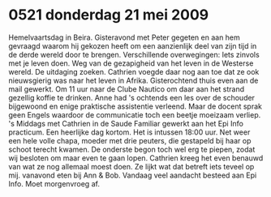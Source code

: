 # 0521 donderdag 21 mei 2009
Hemelvaartsdag in Beira. Gisteravond met Peter gegeten en aan hem gevraagd waarom hij gekozen heeft om een aanzienlijk deel van zijn tijd in de derde wereld door te brengen. Verschillende overwegingen: Iets zinvols met je leven doen. Weg van de gezapigheid van het leven in de Westerse wereld. De uitdaging zoeken. Cathrien voegde daar nog aan toe dat ze ook nieuwsgierig was naar het leven in Afrika. Gisterochtend thuis even aan de mail gewerkt. Om 11 uur naar de Clube Nautico om daar aan het strand gezellig koffie te drinken. Anne had 's ochtends een les over de schouder bijgewoond en enige praktische assistentie verleend. Maar de docent sprak geen Engels waardoor de communicatie toch een beetje moeizaam verliep. 's Middags met Cathrien in de Saude Familiar gewerkt aan het Epi Info practicum. Een heerlijke dag kortom. Het is intussen 18:00 uur. Net weer een hele volle chapa, moeder met drie peuters, die gestapeld bij haar op schoot terecht kwamen. De onderste begon toch wel erg te piepen, zodat wij besloten om maar even te gaan lopen. Cathrien kreeg het even benauwd van wat ze nog allemaal moest doen. Ze lijkt wat dat betreft iets teveel op mij. vanavond eten bij Ann & Bob. Vandaag veel aandacht besteed aan Epi Info. Moet morgenvroeg af.